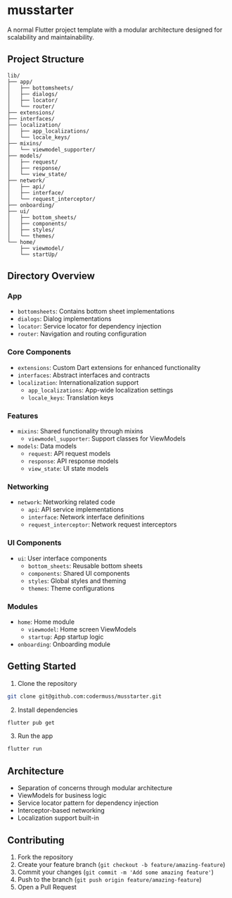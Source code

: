 # musstarter

A normal Flutter project template with a modular architecture designed for scalability and maintainability.

## Project Structure

```
lib/
├── app/
│   ├── bottomsheets/
│   ├── dialogs/
│   ├── locator/
│   └── router/
├── extensions/
├── interfaces/
├── localization/
│   ├── app_localizations/
│   └── locale_keys/
├── mixins/
│   └── viewmodel_supporter/
├── models/
│   ├── request/
│   ├── response/
│   └── view_state/
├── network/
│   ├── api/
│   ├── interface/
│   └── request_interceptor/
├── onboarding/
├── ui/
│   ├── bottom_sheets/
│   ├── components/
│   ├── styles/
│   └── themes/
└── home/
    ├── viewmodel/
    └── startUp/
```

## Directory Overview

### App
- `bottomsheets`: Contains bottom sheet implementations
- `dialogs`: Dialog implementations
- `locator`: Service locator for dependency injection
- `router`: Navigation and routing configuration

### Core Components
- `extensions`: Custom Dart extensions for enhanced functionality
- `interfaces`: Abstract interfaces and contracts
- `localization`: Internationalization support
  - `app_localizations`: App-wide localization settings
  - `locale_keys`: Translation keys

### Features
- `mixins`: Shared functionality through mixins
  - `viewmodel_supporter`: Support classes for ViewModels
- `models`: Data models
  - `request`: API request models
  - `response`: API response models
  - `view_state`: UI state models

### Networking
- `network`: Networking related code
  - `api`: API service implementations
  - `interface`: Network interface definitions
  - `request_interceptor`: Network request interceptors

### UI Components
- `ui`: User interface components
  - `bottom_sheets`: Reusable bottom sheets
  - `components`: Shared UI components
  - `styles`: Global styles and theming
  - `themes`: Theme configurations

### Modules
- `home`: Home module
  - `viewmodel`: Home screen ViewModels
  - `startup`: App startup logic
- `onboarding`: Onboarding module

## Getting Started

1. Clone the repository
```bash
git clone git@github.com:codermuss/musstarter.git
```

2. Install dependencies
```bash
flutter pub get
```

3. Run the app
```bash
flutter run
```

## Architecture
- Separation of concerns through modular architecture
- ViewModels for business logic
- Service locator pattern for dependency injection
- Interceptor-based networking
- Localization support built-in

## Contributing

1. Fork the repository
2. Create your feature branch (`git checkout -b feature/amazing-feature`)
3. Commit your changes (`git commit -m 'Add some amazing feature'`)
4. Push to the branch (`git push origin feature/amazing-feature`)
5. Open a Pull Request
